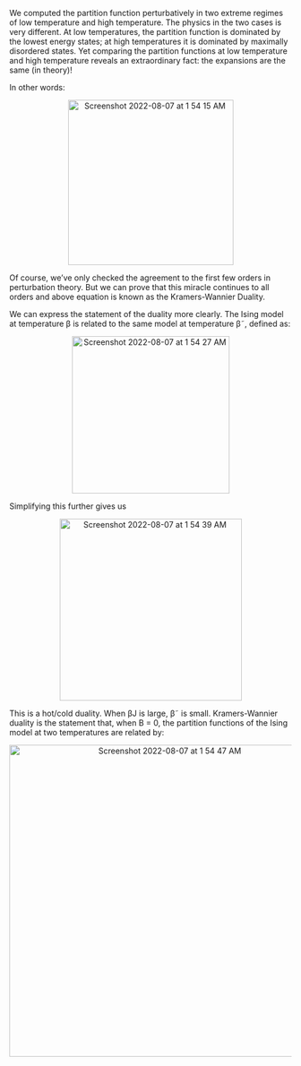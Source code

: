We computed the partition function perturbatively in two extreme regimes of low temperature and high temperature. The physics in the two cases is very different. At low temperatures, the partition function is dominated by the lowest energy states; at high temperatures it is dominated by maximally disordered states. Yet comparing the partition functions at low
temperature and high temperature reveals an extraordinary fact: the expansions are the same (in theory)!

In other words:

<p align="center">
  <img width="295" alt="Screenshot 2022-08-07 at 1 54 15 AM" src="https://user-images.githubusercontent.com/65448559/183265039-071ec8b0-6c3e-4968-a945-13a02daeb6d1.png">
<p>
  
Of course, we’ve only checked the agreement to the first few orders in perturbation theory.
But we can prove that this miracle continues to all orders and above equation is known as the Kramers-Wannier Duality.
  
  
We can express the statement of the duality more clearly. The Ising model at temperature β is related to the same model at temperature β˜, defined as:
<p align="center">
  <img width="281" alt="Screenshot 2022-08-07 at 1 54 27 AM" src="https://user-images.githubusercontent.com/65448559/183265049-40590663-47e1-4ad0-ae29-e5c37cca21a0.png">
<p>
Simplifying this further gives us
<p align="center"> 
  <img width="325" alt="Screenshot 2022-08-07 at 1 54 39 AM" src="https://user-images.githubusercontent.com/65448559/183265063-bacdc236-1a18-4184-81df-aa4ed238e4ef.png">
<p>
  
This is a hot/cold duality. When βJ is large, β˜ is small. Kramers-Wannier duality is the
statement that, when B = 0, the partition functions of the Ising model at two temperatures
are related by:
<p align="center"> 
  <img width="557" alt="Screenshot 2022-08-07 at 1 54 47 AM" src="https://user-images.githubusercontent.com/65448559/183265083-6215bfb5-1be3-4688-8240-138b615e9457.png">
<p>

